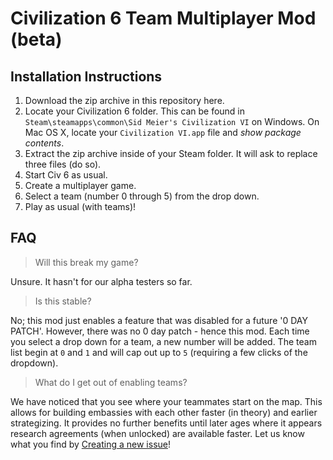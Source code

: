 # Civilization 6 Team Multiplayer Mod (beta)

## Installation Instructions

1. Download the zip archive in this repository here.
2. Locate your Civilization 6 folder. This can be found in `Steam\steamapps\common\Sid Meier's Civilization VI` on Windows. On Mac OS X, locate your `Civilization VI.app` file and _show package contents_.
3. Extract the zip archive inside of your Steam folder. It will ask to replace three files (do so).
4. Start Civ 6 as usual.
5. Create a multiplayer game.
6. Select a team (number 0 through 5) from the drop down.
7. Play as usual (with teams)!

## FAQ

> Will this break my game?

Unsure. It hasn't for our alpha testers so far.

> Is this stable?

No; this mod just enables a feature that was disabled for a future '0 DAY PATCH'. However, there was no 0 day patch - hence this mod. Each time you select a drop down for a team, a new number will be added. The team list begin at `0` and `1` and will cap out up to `5` (requiring a few clicks of the dropdown). 

> What do I get out of enabling teams?

We have noticed that you see where your teammates start on the map. This allows for building embassies with each other faster (in theory) and earlier strategizing. It provides no further benefits until later ages where it appears research agreements (when unlocked) are available faster. Let us know what you find by [Creating a new issue](https://github.com/code-for-coffee/civ6-team-multiplayer-mod/issues/new)!
